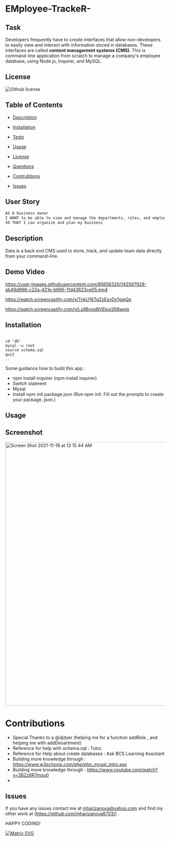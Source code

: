 # EMployee-TrackeR-
## Task

Developers frequently have to create interfaces that allow non-developers to easily view and interact with information stored in databases. These interfaces are called **content management systems (CMS)**. This is  command-line application from scratch to manage a company's employee database, using Node.js, Inquirer, and MySQL.
 
 
 

  ## License 
 ![Github license](https://img.shields.io/badge/ISC-License%20-pink)
    


  ## Table of Contents

  * [Description](#Description)
  * [Installation](#Installation)
  * [Tests](#Tests)
  * [Usage](#Tests)
  
 * [License](#License)

  * [Questions](#Questions)
  * [Contrubtions](#Contributions)
  * [Issues](#Contributions)

  ## User Story


```md
AS A business owner
I WANT to be able to view and manage the departments, roles, and employees in my company
SO THAT I can organize and plan my business

```

## Description
 Data is a back end CMS used to store, track, and update team data directly from your command-line.



 ## Demo Video
 
 https://user-images.githubusercontent.com/85656320/142567928-ab49d968-c22a-421e-b695-11d43623ce05.mp4
 
 
  
https://watch.screencastify.com/v/TnkU16TqZzEsyDx1gwQp

https://watch.screencastify.com/v/Lz8BxspBVEboi268wpIs




  ## Installation
  ```
  
  cd 'db'
mysql -u root
source schema.sql
quit
..

  ```
  
  
  
  
   Some guidance  how to build  this app :
   * npm install inquirer (npm install inquirer) 
   *  Switch statment
   * Mysql
   * Install npm init package.json (Run npm init.
Fill out the prompts to create your package. json.)


   
 


 

  
  




  ## Usage
  
  

   ## Screenshot
   <img width="834" alt="Screen Shot 2021-11-19 at 12 15 44 AM" src="https://user-images.githubusercontent.com/85656320/142569182-1d5274be-6822-497d-ad78-903920fbcbf3.png">
   
 



  

  
  
  # Contributions 
   
   * Special Thanks to a @djdyer (helping me for a function addRole , and helping me with addDeoartment)           
   *  Reference for help with schema.sql : Tutor,
   *  Reference for Help about create databases  : Ask BCS Learning Assistant
   *  Building  more knowledge  through : https://www.w3schools.com/php/php_mysql_intro.asp
   *  Building  more knowledge  through : https://www.youtube.com/watch?v=3BZz8R7mqu0
   *  
  
     

  ## Issues

  If you have any issues contact me at mharizanova@yahoo.com and find my other work at (https://github.com/mharizanova8703/) .

HAPPY CODING!

[![Matrix SVG](https://raw.githubusercontent.com/rodrigograca31/rodrigograca31/master/matrix.svg)](https://www.youtube.com/watch?v=SDkAGkd4NLc)
  

